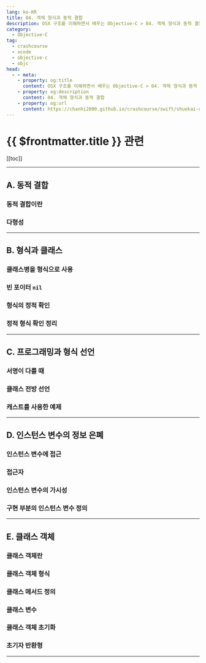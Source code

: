 ```yaml
---
lang: ko-KR
title: 04. 객체 형식과 동적 결합
description: OSX 구조를 이해하면서 배우는 Objective-C > 04. 객체 형식과 동적 결합
category:
  - Objective-C
tag: 
  - crashcourse
  - xcode
  - objective-c
  - objc
head:
  - - meta:
    - property: og:title
      content: OSX 구조를 이해하면서 배우는 Objective-C > 04. 객체 형식과 동적 결합
    - property: og:description
      content: 04. 객체 형식과 동적 결합
    - property: og:url
      content: https://chanhi2000.github.io/crashcourse/swift/shuokai-objc/04.html
---
```


# {{ $frontmatter.title }} 관련

[[toc]]

---

## A. 동적 결합

### 동적 결합이란

### 다형성

---

## B. 형식과 클래스

### 클래스병을 형식으로 사용

### 빈 포이터 `nil`

### 형식의 정적 확인

### 정적 형식 확인 정리

---

## C. 프로그래밍과 형식 선언

### 서명이 다를 때

### 클래스 전방 선언

### 캐스트를 사용한 예제

---

## D. 인스턴스 변수의 정보 은폐

### 인스턴스 변수에 접근

### 접근자

### 인스턴스 변수의 가시성

### 구현 부분의 인스턴스 변수 정의

---

## E. 클래스 객체

### 클래스 객체란

### 클래스 객체 형식

### 클래스 메서드 정의

### 클래스 변수

### 클래스 객체 초기화

### 초기자 반환형

---

<TagLinks />